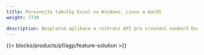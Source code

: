 ```yaml
---
title: Porovnejte tabulky Excel na Windows, Linux a macOS 
weight: 7730

description: Bezplatná aplikace a rozhraní API pro srovnání souborů Excel XLS, XLSX, CSV, TSV, ODS, SXC a FODS
---
```

{{< blocks/products/pf/agp/feature-solution >}} 

